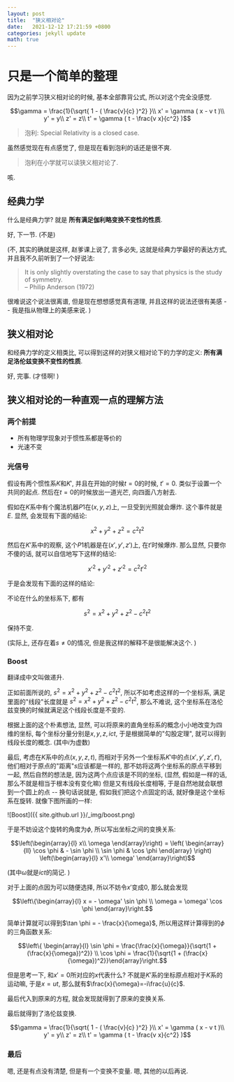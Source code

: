 ```yaml
---
layout: post
title:  "狭义相对论"
date:   2021-12-12 17:21:59 +0800 
categories: jekyll update
math: true
---
```

# 只是一个简单的整理
因为之前学习狭义相对论的时候, 基本全部靠背公式, 所以对这个完全没感觉. 

$$\gamma = \frac{1}{\sqrt{ 1 - ( \frac{v}{c} )^2} }\\
x' = \gamma ( x - v t )\\
y' = y\\ z' = z\\
t' = \gamma ( t - \frac{v x}{c^2} )$$

> 泡利: Special Relativity is a closed case. 

虽然感觉现在有点感觉了, 但是现在看到泡利的话还是很不爽. 

> 泡利在小学就可以读狭义相对论了. 

咳. 

## 经典力学
什么是经典力学? 就是 **所有满足伽利略变换不变性的性质**. 

好, 下一节. (不是)

(不, 其实的确就是这样, 赵爹课上说了, 言多必失, 
这就是经典力学最好的表达方式, 并且我不久前听到了一个好说法: 
> It is only slightly overstating the case to say that 
> physics is the study of symmetry.   
> – Philip Anderson (1972)

很难说这个说法很离谱, 但是现在想想感觉真有道理, 
并且这样的说法还很有美感 -- 我是指从物理上的美感来说. )

## 狭义相对论
和经典力学的定义相类比, 可以得到这样的对狭义相对论下的力学的定义: 
**所有满足洛伦兹变换不变性的性质**. 

好, 完事. (才怪啊! )

## 狭义相对论的一种直观一点的理解方法
### 两个前提
* 所有物理学现象对于惯性系都是等价的
* 光速不变

### 光信号
假设有两个惯性系$K$和$K'$, 并且在开始的时候$t=0$的时候, $t'=0$. 
类似于设置一个共同的起点. 然后在$t=0$的时候放出一道光芒, 向四面八方射去. 

假如在$K$系中有个魔法机器$P1$在$(x, y, z)$上, 一旦受到光照就会爆炸. 
这个事件就是$E$. 显然, 会发现有下面的结论: 

$$x^2 + y^2 + z^2 = c^2 t^2$$

然后在$K'$系中的观察, 这个$P1$机器是在$(x', y', z')$上, 在$t'$时候爆炸. 
那么显然, 只要你不傻的话, 就可以自信地写下这样的结论: 

$$x'^2 + y'^2 + z'^2 = c^2 t'^2$$

于是会发现有下面的这样的结论: 

不论在什么的坐标系下, 都有

$$s^2 = x^2 + y^2 + z^2 - c^2 t^2$$

保持不变. 

(实际上, 还存在着$s \neq 0$的情况, 但是我这样的解释不是很能解决这个. )

### Boost
翻译成中文叫做递升. 

正如前面所说的, $s^2 = x^2 + y^2 + z^2 - c^2 t^2$, 
所以不如考虑这样的一个坐标系, 满足里面的"线段"长度就是
$s^2 = x^2 + y^2 + z^2 - c^2 t^2$, 那么不难说, 
这个坐标系在洛伦兹变换的时候就满足这个线段长度是不变的. 

根据上面的这个朴素想法, 显然, 
可以将原来的直角坐标系的概念小小地改变为四维的坐标, 
每个坐标分量分别是$x, y, z, i c t$, 于是根据简单的"勾股定理", 
就可以得到线段长度的概念. (其中$i$为虚数)

最后, 考虑在$K$系中的点$(x,y,z,t)$, 
而相对于另外一个坐标系$K'$中的点$(x', y', z', t')$, 
他们相对于原点的"距离"$s$应该都是一样的, 
那不妨将这两个坐标系的原点平移到一起, 
然后自然的想法是, 因为这两个点应该是不同的坐标, 
(显然, 假如是一样的话, 那么不就是相当于根本没有变化嘛)
但是又有线段长度相等, 于是自然地就会联想到一个圆上的点 --
换句话说就是, 假如我们把这个点固定的话, 就好像是这个坐标系在旋转. 
就像下图所画的一样: 

![Boost]({{ site.github.url }}/_img/boost.png)

于是不妨设这个旋转的角度为$\phi$, 所以写出坐标之间的变换关系:

$$\left(\begin{array}{l} x\\ \omega \end{array}\right) = \left( \begin{array}{ll} \cos \phi & - \sin \phi \\ \sin \phi & \cos \phi \end{array} \right) \left(\begin{array}{l} x'\\ \omega' \end{array}\right)$$

(其中$\omega$就是$i c t$的简记. )

对于上面的点因为可以随便选择, 所以不妨令$x'$变成$0$, 
那么就会发现

$$\left\{\begin{array}{l} x = - \omega' \sin \phi \\ \omega = \omega' \cos \phi \end{array}\right.$$

简单计算就可以得到$\tan \phi = - \frac{x}{\omega}$, 
所以用这样计算得到的$\phi$的三角函数关系: 

$$\left\{ \begin{array}{l} \sin \phi = \frac{\frac{x}{\omega}}{\sqrt{1 + (\frac{x}{\omega})^2}} \\ \cos \phi = \frac{1}{\sqrt{1 + (\frac{x}{\omega})^2}}\end{array}\right.$$

但是思考一下, 和$x'=0$所对应的$x$代表什么? 
不就是$K'$系的坐标原点相对于$K$系的运动嘛, 于是$x = u t$, 
那么就有$\frac{x}{\omega}=-i\frac{u}{c}$. 

最后代入到原来的方程, 就会发现就得到了原来的变换关系. 

最后就得到了洛伦兹变换. 

$$\gamma = \frac{1}{\sqrt{ 1 - ( \frac{v}{c} )^2} }\\
x' = \gamma ( x - v t )\\
y' = y\\ z' = z\\
t' = \gamma ( t - \frac{v x}{c^2} )$$

### 最后
嗯, 还是有点没有清楚, 但是有一个变换不变量. 
嗯, 其他的以后再说. 